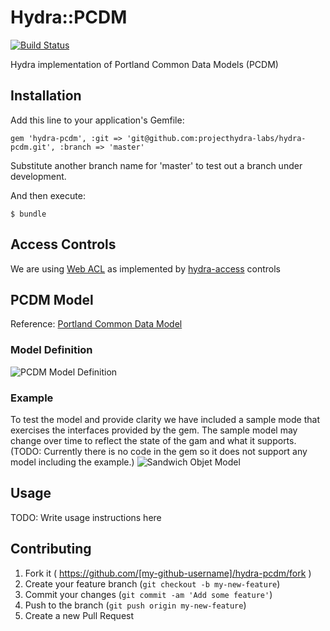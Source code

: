 # Hydra::PCDM
[![Build Status](https://travis-ci.org/projecthydra-labs/hydra-pcdm.svg?branch=master)](https://travis-ci.org/projecthydra-labs/hydra-pcdm)

Hydra implementation of Portland Common Data Models (PCDM)

## Installation

Add this line to your application's Gemfile:

    gem 'hydra-pcdm', :git => 'git@github.com:projecthydra-labs/hydra-pcdm.git', :branch => 'master'
    
Substitute another branch name for 'master' to test out a branch under development.    
<!-- Temporarily comment out until gem is published.
    gem 'hydra-pcdm' 
-->

And then execute:

    $ bundle
<!-- Temporarily comment out until gem is published.
Or install it yourself as:

    $ gem install hydra-pcdm
-->

## Access Controls
We are using [Web ACL](http://www.w3.org/wiki/WebAccessControl) as implemented by [hydra-access](https://github.com/projecthydra/hydra-head/tree/master/hydra-access-controls) controls

## PCDM Model

Reference:  [Portland Common Data Model](https://wiki.duraspace.org/x/9IoOB)


### Model Definition

![PCDM Model Definition](https://wiki.duraspace.org/download/attachments/68061940/coll-object-file.png?version=1&modificationDate=1425932362178&api=v2)


### Example

To test the model and provide clarity we have included a sample mode that exercises the interfaces provided by the gem.
The sample model may change over time to reflect the state of the gam and what it supports.  
(TODO: Currently there is no code in the gem so it does not support any model including the example.)
![Sandwich Objet Model](https://docs.google.com/drawings/d/1wI4H3AH9pdIPllKIMO356c1cFHUN57azDlgIqMVODSw/pub?w=1369&h=727)

## Usage

TODO: Write usage instructions here

## Contributing

1. Fork it ( https://github.com/[my-github-username]/hydra-pcdm/fork )
2. Create your feature branch (`git checkout -b my-new-feature`)
3. Commit your changes (`git commit -am 'Add some feature'`)
4. Push to the branch (`git push origin my-new-feature`)
5. Create a new Pull Request
